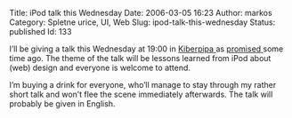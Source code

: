 Title: iPod talk this Wednesday
Date: 2006-03-05 16:23
Author: markos
Category: Spletne urice, UI, Web
Slug: ipod-talk-this-wednesday
Status: published
Id: 133

<div>
 <p>
  I’ll be giving a talk this Wednesday at 19:00 in
  <a href="http://www.kiberpipa.org/index.php?module=ContentExpress&amp;file=index&amp;func=display&amp;ceid=6&amp;meid=25">
   Kiberpipa
  </a>
  as
  <a href="what-ipod-teaches-us-about-modern-web-design.html">
   promised
  </a>
  some time ago. The theme of the talk will be lessons learned from iPod about (web) design and everyone is welcome to attend.
 </p>
 <p>
  I’m buying a drink for everyone, who’ll manage to stay through my rather short talk and won’t flee the scene immediately afterwards. The talk will probably be given in English.
 </p>
</div>
